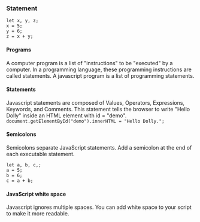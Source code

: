 ### Statement
```
let x, y, z;
x = 5;
y = 6;
z = x + y;
```

#### Programs
A computer program is a list of "instructions" to be "executed" by a computer.
In a programming language, these programming instructions are called statements.
A javascript program is a list of programming statements.

#### Statements
Javascript statements are composed of Values, Operators, Expressions, Keywords, and Comments.
This statement tells the browser to write "Hello Dolly" inside an HTML element with id = "demo".
``document.getElementById("demo").innerHTML = "Hello Dolly.";``

#### Semicolons
Semicolons separate JavaScript statements.
Add a semicolon at the end of each executable statement.
```
let a, b, c,;
a = 5;
b = 6;
c = a + b;
```
#### JavaScript white space
Javascript ignores multiple spaces. You can add white space to your script to make it more readable.